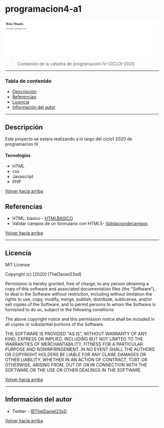 # programacion4-a1

![Project Image](img/Captura.PNG)

> Contenido de la cátedra de programación IV-CICLOI-2020

---

### Tabla de contenido

- [Descripción](#Descripción)
- [Referencias](#Referencias)
- [Licencia](#Licencia)
- [Información del autor](#Información-del-autor)

---

## Descripción

Este proyecto se estara realizando a lo largo del ciclo1 2020 de programacion IV

#### Tecnologías

- HTML
- css
- Javascript
- PHP

[Volver hacia arriba](#programacion4-a1)


## Referencias

- HTML: básico - [HTMLBASICO](https://developer.mozilla.org/es/docs/Learn/Getting_started_with_the_web/HTML_basics)
- Validar campos de un formulario con HTML5- [Validaciondecampos](#)

[Volver hacia arriba](#programacion4-a1)

---

## Licencia

MIT License

Copyright (c) [2020] [TheDaniel23xd]

Permission is hereby granted, free of charge, to any person obtaining a copy
of this software and associated documentation files (the "Software"), to deal
in the Software without restriction, including without limitation the rights
to use, copy, modify, merge, publish, distribute, sublicense, and/or sell
copies of the Software, and to permit persons to whom the Software is
furnished to do so, subject to the following conditions:

The above copyright notice and this permission notice shall be included in all
copies or substantial portions of the Software.

THE SOFTWARE IS PROVIDED "AS IS", WITHOUT WARRANTY OF ANY KIND, EXPRESS OR
IMPLIED, INCLUDING BUT NOT LIMITED TO THE WARRANTIES OF MERCHANTABILITY,
FITNESS FOR A PARTICULAR PURPOSE AND NONINFRINGEMENT. IN NO EVENT SHALL THE
AUTHORS OR COPYRIGHT HOLDERS BE LIABLE FOR ANY CLAIM, DAMAGES OR OTHER
LIABILITY, WHETHER IN AN ACTION OF CONTRACT, TORT OR OTHERWISE, ARISING FROM,
OUT OF OR IN CONNECTION WITH THE SOFTWARE OR THE USE OR OTHER DEALINGS IN THE
SOFTWARE.

[Volver hacia arriba](#programacion4-a1)

---

## Información del autor

- Twitter - [@ThelDaniel23xD](https://twitter.com/ThelDaniel23xD)

[Volver hacia arriba](#programacion4-a1)
